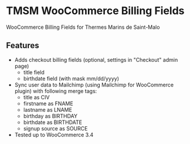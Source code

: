 TMSM WooCommerce Billing Fields
=================

WooCommerce Billing Fields for Thermes Marins de Saint-Malo

Features
-----------

* Adds checkout billing fields (optional, settings in "Checkout" admin page)
    * title field
    * birthdate field (with mask mm/dd/yyyy)
* Sync user data to Mailchimp (using Mailchimp for WooCommerce plugin) with following merge tags:
    * title as CIV
    * firstname as FNAME
    * lastname as LNAME
    * birthday as BIRTHDAY
    * birthdate as BIRTHDATE
    * signup source as SOURCE
* Tested up to WooCommerce 3.4